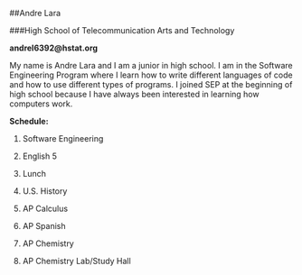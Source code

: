 ##Andre Lara

###High School of Telecommunication Arts and Technology

__andrel6392@hstat.org__

My name is Andre Lara and I am a junior in high school. I am in the Software Engineering Program where I learn how to write different languages of code and how to use different types of programs. I joined SEP at the beginning of high school because I have always been interested in learning how computers work. 

**Schedule:**

1. Software Engineering 

2. English 5

3. Lunch 

4. U.S. History 

5. AP Calculus 

6. AP Spanish 

7. AP Chemistry 

8. AP Chemistry Lab/Study Hall
